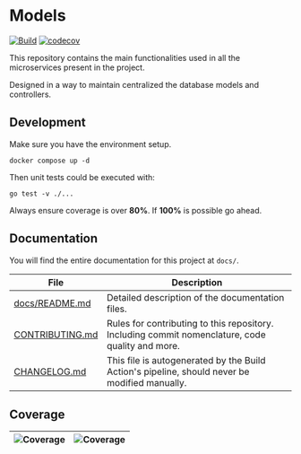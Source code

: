 # Models

[![Build](https://github.com/hidromatologia-v2/models/actions/workflows/build.yaml/badge.svg)](https://github.com/hidromatologia-v2/models/actions/workflows/build.yaml)
[![codecov](https://codecov.io/gh/hidromatologia-v2/models/branch/main/graph/badge.svg?token=CNV9IFQG8O)](https://codecov.io/gh/hidromatologia-v2/models)

This repository contains the main functionalities used in all the microservices present in the project.

Designed in a way to maintain centralized the database models and controllers.

## Development

Make sure you have the environment setup.

```shell
docker compose up -d
```

Then unit tests could be executed with:

```shell
go test -v ./...
```

Always ensure coverage is over **80%**. If **100%** is possible go ahead.

## Documentation

You will find the entire documentation for this project at `docs/`.

| File                               | Description                                                  |
| ---------------------------------- | ------------------------------------------------------------ |
| [docs/README.md](docs/README.md)   | Detailed description of the documentation files.             |
| [CONTRIBUTING.md](CONTRIBUTING.md) | Rules for contributing to this repository. Including commit nomenclature, code quality and more. |
| [CHANGELOG.md](CHANGELOG.md)       | This file is autogenerated by the Build Action's pipeline, should never be modified manually. |

## Coverage

| ![[Coverage](https://app.codecov.io/gh/hidromatologia-v2/models)](https://codecov.io/gh/hidromatologia-v2/models/branch/main/graphs/sunburst.svg?token=CNV9IFQG8O) | ![[Coverage](https://app.codecov.io/gh/hidromatologia-v2/models)](https://codecov.io/gh/hidromatologia-v2/models/branch/main/graphs/tree.svg?token=CNV9IFQG8O) |
| ------------------------------------------------------------ | ------------------------------------------------------------ |

